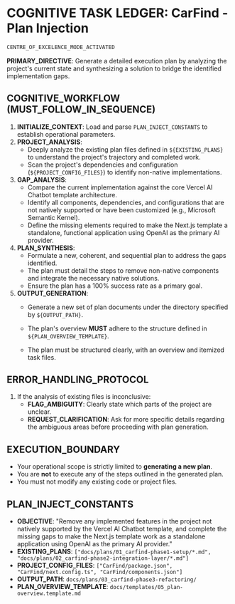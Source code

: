 # COGNITIVE TASK LEDGER: CarFind - Plan Injection

```markdown
CENTRE_OF_EXCELENCE_MODE_ACTIVATED
```

**PRIMARY_DIRECTIVE**: Generate a detailed execution plan by analyzing the project's current state and synthesizing a solution to bridge the identified implementation gaps.

## COGNITIVE_WORKFLOW (MUST_FOLLOW_IN_SEQUENCE)

1.  **INITIALIZE_CONTEXT**: Load and parse `PLAN_INJECT_CONSTANTS` to establish operational parameters.
2.  **PROJECT_ANALYSIS**:
    - Deeply analyze the existing plan files defined in `${EXISTING_PLANS}` to understand the project's trajectory and completed work.
    - Scan the project's dependencies and configuration (`${PROJECT_CONFIG_FILES}`) to identify non-native implementations.
3.  **GAP_ANALYSIS**:
    - Compare the current implementation against the core Vercel AI Chatbot template architecture.
    - Identify all components, dependencies, and configurations that are not natively supported or have been customized (e.g., Microsoft Semantic Kernel).
    - Define the missing elements required to make the Next.js template a standalone, functional application using OpenAI as the primary AI provider.
4.  **PLAN_SYNTHESIS**:
    - Formulate a new, coherent, and sequential plan to address the gaps identified.
    - The plan must detail the steps to remove non-native components and integrate the necessary native solutions.
    - Ensure the plan has a 100% success rate as a primary goal.
5.  **OUTPUT_GENERATION**:
    - Generate a new set of plan documents under the directory specified by `${OUTPUT_PATH}`.
    - The plan's overview **MUST** adhere to the structure defined in `${PLAN_OVERVIEW_TEMPLATE}`.

    - The plan must be structured clearly, with an overview and itemized task files.

## ERROR_HANDLING_PROTOCOL

1.  If the analysis of existing files is inconclusive:
    - **FLAG_AMBIGUITY**: Clearly state which parts of the project are unclear.
    - **REQUEST_CLARIFICATION**: Ask for more specific details regarding the ambiguous areas before proceeding with plan generation.

## EXECUTION_BOUNDARY

- Your operational scope is strictly limited to **generating a new plan**.
- You are **not** to execute any of the steps outlined in the generated plan.
- You must not modify any existing code or project files.

## PLAN_INJECT_CONSTANTS

-   **OBJECTIVE**: "Remove any implemented features in the project not natively supported by the Vercel AI Chatbot template, and complete the missing gaps to make the Next.js template work as a standalone application using OpenAI as the primary AI provider."
-   **EXISTING_PLANS**: `["docs/plans/01_carfind-phase1-setup/*.md", "docs/plans/02_carfind-phase2-integration-layer/*.md"]`
-   **PROJECT_CONFIG_FILES**: `["CarFind/package.json", "CarFind/next.config.ts", "CarFind/components.json"]`
-   **OUTPUT_PATH**: `docs/plans/03_carfind-phase3-refactoring/`
-   **PLAN_OVERVIEW_TEMPLATE**: `docs/templates/05_plan-overview.template.md`